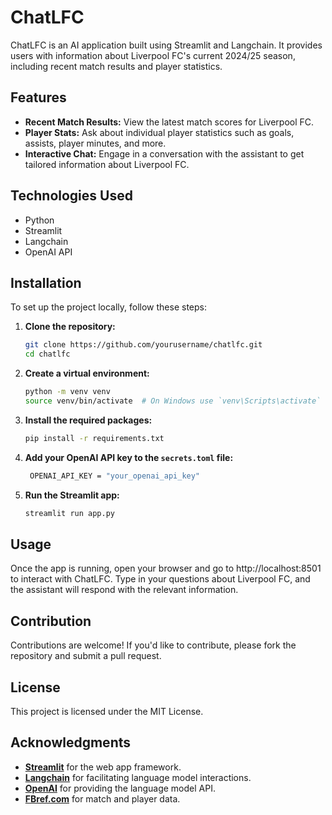 # ChatLFC

ChatLFC is an AI application built using Streamlit and Langchain. It provides users with information about Liverpool FC's current 2024/25 season, including recent match results and player statistics. 

## Features

- **Recent Match Results:** View the latest match scores for Liverpool FC.
- **Player Stats:** Ask about individual player statistics such as goals, assists, player minutes, and more.
- **Interactive Chat:** Engage in a conversation with the assistant to get tailored information about Liverpool FC.

## Technologies Used

- Python
- Streamlit
- Langchain
- OpenAI API

## Installation

To set up the project locally, follow these steps:

1. **Clone the repository:**

   ```bash
   git clone https://github.com/yourusername/chatlfc.git
   cd chatlfc

2. **Create a virtual environment:**

    ```bash
    python -m venv venv
    source venv/bin/activate  # On Windows use `venv\Scripts\activate`

3. **Install the required packages:**
    ```bash
    pip install -r requirements.txt

4. **Add your OpenAI API key to the `secrets.toml` file:**
   ```bash
    OPENAI_API_KEY = "your_openai_api_key"

5. **Run the Streamlit app:**
   ```bash
   streamlit run app.py

## Usage
Once the app is running, open your browser and go to http://localhost:8501 to interact with ChatLFC. Type in your questions about Liverpool FC, and the assistant will respond with the relevant information.

## Contribution
Contributions are welcome! If you'd like to contribute, please fork the repository and submit a pull request.

## License
This project is licensed under the MIT License.

## Acknowledgments

- [**Streamlit**](https://streamlit.io/) for the web app framework.
- [**Langchain**](https://langchain.readthedocs.io/en/latest/) for facilitating language model interactions.
- [**OpenAI**](https://openai.com/api/) for providing the language model API.
- [**FBref.com**](https://fbref.com/) for match and player data.




